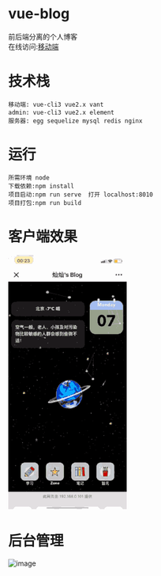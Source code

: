# vue-blog

前后端分离的个人博客  
在线访问:[移动端](http://119.29.165.40)

# 技术栈

```
移动端: vue-cli3 vue2.x vant
admin: vue-cli3 vue2.x element
服务器: egg sequelize mysql redis nginx
```

# 运行

```
所需环境 node
下载依赖:npm install
项目启动:npm run serve  打开 localhost:8010
项目打包:npm run build
```

# 客户端效果

![image](https://github.com/z253573760/vue-blog/blob/master/src/assets/image/blog.gif?raw=true)

# 后台管理

![image](https://github.com/z253573760/vue-blog/blob/master/src/assets/image/admin.png?raw=true)
